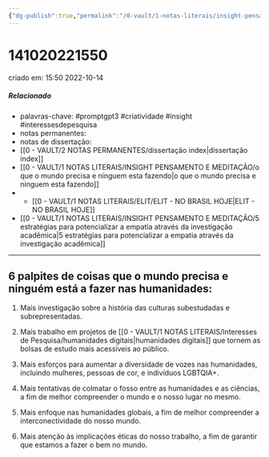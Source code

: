 ```yaml
---
{"dg-publish":true,"permalink":"/0-vault/1-notas-literais/insight-pensamento-e-meditacao/6-palpites-de-coisas-que-o-mundo-precisa-e-ninguem-esta-a-fazer-nas-humanidades/","tags":["promptgpt3","criatividade","insight","interessesdepesquisa"],"dgHomeLink":true,"dgShowLocalGraph":true,"dgShowFileTree":true,"dgEnableSearch":true}
---
```


# 141020221550
criado em: 15:50 2022-10-14

##### Relacionado
- palavras-chave: #promptgpt3 #criatividade #insight  #interessesdepesquisa 
- notas permanentes: 
- notas de dissertação:
- [[0 - VAULT/2 NOTAS PERMANENTES/dissertação index\|dissertação index]]
- [[0 - VAULT/1 NOTAS LITERAIS/INSIGHT PENSAMENTO E MEDITAÇÃO/o que o mundo precisa e ninguem esta fazendo\|o que o mundo precisa e ninguem esta fazendo]]
- - [[0 - VAULT/1 NOTAS LITERAIS/ELIT/ELIT - NO BRASIL HOJE\|ELIT - NO BRASIL HOJE]]
- [[0 - VAULT/1 NOTAS LITERAIS/INSIGHT PENSAMENTO E MEDITAÇÃO/5 estratégias para potencializar a empatia através da investigação acadêmica\|5 estratégias para potencializar a empatia através da investigação acadêmica]]

---
##  6 palpites de coisas que o mundo precisa e ninguém está a fazer nas humanidades:

1. Mais investigação sobre a história das culturas subestudadas e subrepresentadas.

2. Mais trabalho em projetos de [[0 - VAULT/1 NOTAS LITERAIS/Interesses de Pesquisa/humanidades digitais\|humanidades digitais]] que tornem as bolsas de estudo mais acessíveis ao público.

3. Mais esforços para aumentar a diversidade de vozes nas humanidades, incluindo mulheres, pessoas de cor, e indivíduos LGBTQIA+.

4. Mais tentativas de colmatar o fosso entre as humanidades e as ciências, a fim de melhor compreender o mundo e o nosso lugar no mesmo.

5. Mais enfoque nas humanidades globais, a fim de melhor compreender a interconectividade do nosso mundo.

6. Mais atenção às implicações éticas do nosso trabalho, a fim de garantir que estamos a fazer o bem no mundo.
